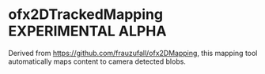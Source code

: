 # ofx2DTrackedMapping EXPERIMENTAL ALPHA
Derived from https://github.com/frauzufall/ofx2DMapping, this mapping tool automatically maps content to camera detected blobs.
